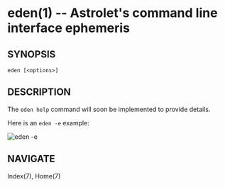 eden(1) -- Astrolet's command line interface ephemeris
======================================================

## SYNOPSIS

`eden [<options>]`


## DESCRIPTION

The `eden help` command will soon be implemented to provide details.

Here is an `eden -e` example:

![eden -e](http://astrolet.github.com/eden/images/e.png)


## NAVIGATE

Index(7), Home(7)

